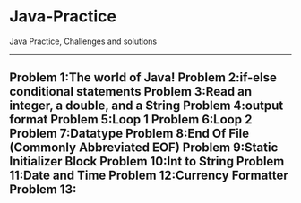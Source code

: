 # Java-Practice
Java Practice,
Challenges and solutions

------------------------------------------------------
Problem 1:The world of Java!
Problem 2:if-else conditional statements
Problem 3:Read an integer, a double, and a String
Problem 4:output format
Problem 5:Loop 1
Problem 6:Loop 2
Problem 7:Datatype
Problem 8:End Of File (Commonly Abbreviated EOF)
Problem 9:Static Initializer Block
Problem 10:Int to String 
Problem 11:Date and Time
Problem 12:Currency Formatter
Problem 13:
------------------------------------------------------
